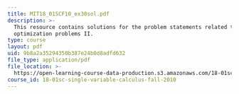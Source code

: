 ```yaml
---
title: MIT18_01SCF10_ex30sol.pdf
description: >-
  This resource contains solutions for the problem statements related to
  optimization problems II.
type: course
layout: pdf
uid: 9b8a2a35294350b387e24b0d8adfd632
file_type: application/pdf
file_location: >-
  https://open-learning-course-data-production.s3.amazonaws.com/18-01sc-single-variable-calculus-fall-2010/9b8a2a35294350b387e24b0d8adfd632_MIT18_01SCF10_ex30sol.pdf
course_id: 18-01sc-single-variable-calculus-fall-2010
---
```

